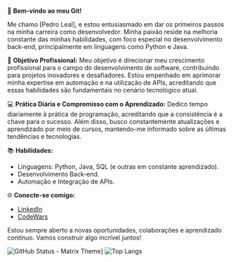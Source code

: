 🚀 **Bem-vindo ao meu Git!**

Me chamo [Pedro Leal], e estou entusiasmado em dar os primeiros passos na minha carreira como desenvolvedor. Minha paixão reside na melhoria constante das minhas habilidades, com foco especial no desenvolvimento back-end, principalmente em linguagens como Python e Java.

🎯 **Objetivo Profissional:**
Meu objetivo é direcionar meu crescimento profissional para o campo do desenvolvimento de software, contribuindo para projetos inovadores e desafiadores. Estou empenhado em aprimorar minha expertise em automação e na utilização de APIs, acreditando que essas habilidades são fundamentais no cenário tecnológico atual.

💻 **Prática Diária e Compromisso com o Aprendizado:**
Dedico tempo diariamente à prática de programação, acreditando que a consistência é a chave para o sucesso. Além disso, busco constantemente atualizações e aprendizado por meio de cursos, mantendo-me informado sobre as últimas tendências e tecnologias.

📚 **Habilidades:**
- Linguagens: Python, Java, SQL (e outras em constante aprendizado).
- Desenvolvimento Back-end.
- Automação e Integração de APIs.

🌐 **Conecte-se comigo:**
- [LinkedIn](https://www.linkedin.com/in/pedrohcleal/)
- [CodeWars](https://www.codewars.com/users/pedrohcleal)

Estou sempre aberto a novas oportunidades, colaborações e aprendizado contínuo. Vamos construir algo incrível juntos!

![GitHub Status - Matrix Theme](https://github-readme-stats.vercel.app/api?username=pedrohcleal&show_icons=true&theme=matrix&title_color=00ff00&text_color=00ff00&icon_color=00ff00&bg_color=000000)]
![Top Langs](https://github-readme-stats.vercel.app/api/top-langs/?username=pedrohcleal&layout=compact)

